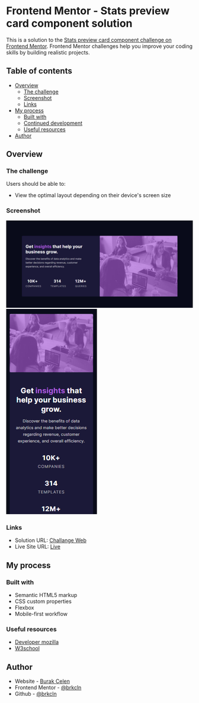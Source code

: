 # Frontend Mentor - Stats preview card component solution

This is a solution to the [Stats preview card component challenge on Frontend Mentor](https://www.frontendmentor.io/challenges/stats-preview-card-component-8JqbgoU62). Frontend Mentor challenges help you improve your coding skills by building realistic projects.

## Table of contents

- [Overview](#overview)
  - [The challenge](#the-challenge)
  - [Screenshot](#screenshot)
  - [Links](#links)
- [My process](#my-process)
  - [Built with](#built-with)
  - [Continued development](#continued-development)
  - [Useful resources](#useful-resources)
- [Author](#author)

## Overview

### The challenge

Users should be able to:

- View the optimal layout depending on their device's screen size

### Screenshot

![mobile](images/Desktop-preview.png)
![desktop](images/mobile-preview.png)

### Links

- Solution URL: [Challange Web](https://your-solution-url.com)
- Live Site URL: [Live](https://brkcln.github.io/card-component-main/)

## My process

### Built with

- Semantic HTML5 markup
- CSS custom properties
- Flexbox
- Mobile-first workflow

### Useful resources

- [Developer mozilla](https://developer.mozilla.org/en-US/)
- [W3school](https://www.w3schools.com/)

## Author

- Website - [Burak Celen](https://www.your-site.comhttps://brkcln.github.io/brkcln/)
- Frontend Mentor - [@brkcln](https://www.frontendmentor.io/profile/brkcln)
- Github - [@brkcln](https://github.com/brkcln)
